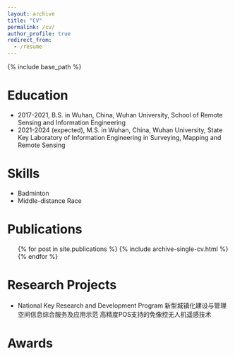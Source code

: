 ```yaml
---
layout: archive
title: "CV"
permalink: /cv/
author_profile: true
redirect_from:
  - /resume
---
```


{% include base_path %}

Education
======
* 2017-2021, B.S. in Wuhan, China, Wuhan University, School of Remote Sensing and Information Engineering
* 2021-2024 (expected), M.S. in Wuhan, China, Wuhan University, State Key Laboratory of Information Engineering in Surveying, Mapping and Remote Sensing

  
Skills
======
* Badminton
* Middle-distance Race

Publications
======
  <ul>{% for post in site.publications %}
    {% include archive-single-cv.html %}
  {% endfor %}</ul>

Research Projects
======
<!---->
* National Key Research and Development Program  新型城镇化建设与管理空间信息综合服务及应用示范  高精度POS支持的免像控无人机遥感技术

Awards
======

<!--
Talks
======
  <ul>{% for post in site.talks %}
    {% include archive-single-talk-cv.html %}
  {% endfor %}</ul>
  
Teaching
======
  <ul>{% for post in site.teaching %}
    {% include archive-single-cv.html %}
  {% endfor %}</ul>
  
Service and leadership
======
* Currently signed in to 43 different slack teams
-->

